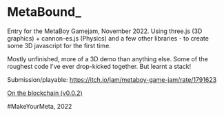 # MetaBound_

Entry for the MetaBoy Gamejam, November 2022.
Using three.js (3D graphics) + cannon-es.js (Physics) and a few other libraries - to create some 3D javascript for the first time.

Mostly unfinished, more of a 3D demo than anything else. Some of the roughest code I've ever drop-kicked together. But learnt a stack!

Submission/playable: https://itch.io/jam/metaboy-game-jam/rate/1791623

[On the blockchain (v0.0.2)](https://explorer.loopring.io/nft/0x22b60c6ff19b6590216d5a45a96de404cd1897d3-0-0xfe23138c751c8146f2787738ba63333240508901-0xba2cd74f83711316bede9b16070a33d4d0bd23999911bb249ee3dde18b034bea-4)

#MakeYourMeta, 2022
